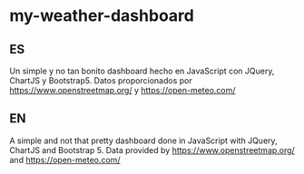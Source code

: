 # my-weather-dashboard

## ES

Un simple y no tan bonito dashboard hecho en JavaScript con JQuery, ChartJS y Bootstrap5.
Datos proporcionados por https://www.openstreetmap.org/ y https://open-meteo.com/


## EN

A simple and not that pretty dashboard done in JavaScript with JQuery, ChartJS and Bootstrap 5.
Data provided by https://www.openstreetmap.org/ and https://open-meteo.com/

